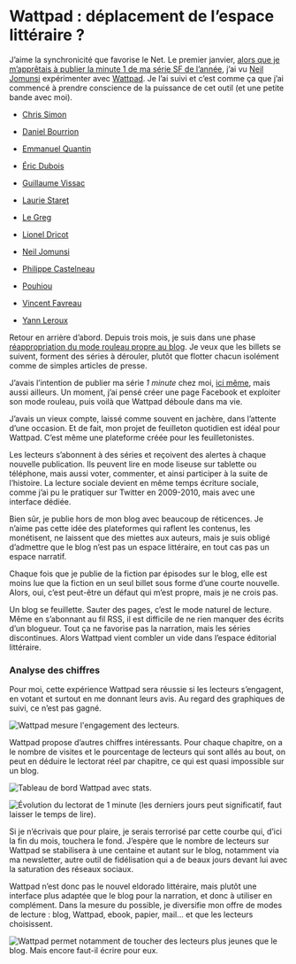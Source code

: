 # Wattpad : déplacement de l’espace littéraire ?

J’aime la synchronicité que favorise le Net. Le premier janvier, [alors que je m’apprêtais à publier la minute 1 de ma série SF de l’année](https://tcrouzet.com/2015/01/01/versailles-france-2145/), j’ai vu [Neil Jomunsi](http://page42.org/) expérimenter avec [Wattpad](http://www.wattpad.com/story/29694130-1-minute). Je l’ai suivi et c’est comme ça que j’ai commencé à prendre conscience de la puissance de cet outil (et une petite bande avec moi).<span id="more-38962"></span>

- [Chris Simon](http://www.wattpad.com/user/ChrisSimon4)

- [Daniel Bourrion](http://www.wattpad.com/user/dbourrion)

- [Emmanuel Quantin](https://www.wattpad.com/user/manuquentin)

- [Éric Dubois](http://www.wattpad.com/user/EricDubois7)

- [Guillaume Vissac](http://www.wattpad.com/user/gvissac)

- [Laurie Staret](https://www.wattpad.com/user/LaurieStaret)

- [Le Greg](http://www.wattpad.com/user/LeGreg)

- [Lionel Dricot](https://www.wattpad.com/user/zeploum)

- [Neil Jomunsi](http://www.wattpad.com/user/neiljomunsi)

- [Philippe Castelneau](http://www.wattpad.com/user/PhilippeCastelneau)

- [Pouhiou](https://www.wattpad.com/user/Pouhiou)

- [Vincent Favreau](http://www.wattpad.com/user/vincentfavreau)

- [Yann Leroux](http://www.wattpad.com/user/YannLeroux)

Retour en arrière d’abord. Depuis trois mois, je suis dans une phase [réappropriation du mode rouleau propre au blog](https://tcrouzet.com/2014/12/01/les-reseaux-sociaux-ont-confisque-la-metaphore-du-blog/). Je veux que les billets se suivent, forment des séries à dérouler, plutôt que flotter chacun isolément comme de simples articles de presse.

J’avais l’intention de publier ma série *1 minute* chez moi, [ici même](https://tcrouzet.com/2015/01/01/versailles-france-2145/), mais aussi ailleurs. Un moment, j’ai pensé créer une page Facebook et exploiter son mode rouleau, puis voilà que Wattpad déboule dans ma vie.

J’avais un vieux compte, laissé comme souvent en jachère, dans l’attente d’une occasion. Et de fait, mon projet de feuilleton quotidien est idéal pour Wattpad. C’est même une plateforme créée pour les feuilletonistes.

Les lecteurs s’abonnent à des séries et reçoivent des alertes à chaque nouvelle publication. Ils peuvent lire en mode liseuse sur tablette ou téléphone, mais aussi voter, commenter, et ainsi participer à la suite de l’histoire. La lecture sociale devient en même temps écriture sociale, comme j’ai pu le pratiquer sur Twitter en 2009-2010, mais avec une interface dédiée.

Bien sûr, je publie hors de mon blog avec beaucoup de réticences. Je n’aime pas cette idée des plateformes qui raflent les contenus, les monétisent, ne laissent que des miettes aux auteurs, mais je suis obligé d’admettre que le blog n’est pas un espace littéraire, en tout cas pas un espace narratif.

Chaque fois que je publie de la fiction par épisodes sur le blog, elle est moins lue que la fiction en un seul billet sous forme d’une courte nouvelle. Alors, oui, c’est peut-être un défaut qui m’est propre, mais je ne crois pas.

Un blog se feuillette. Sauter des pages, c’est le mode naturel de lecture. Même en s’abonnant au fil RSS, il est difficile de ne rien manquer des écrits d’un blogueur. Tout ça ne favorise pas la narration, mais les séries discontinues. Alors Wattpad vient combler un vide dans l’espace éditorial littéraire.

### Analyse des chiffres

Pour moi, cette expérience Wattpad sera réussie si les lecteurs s’engagent, en votant et surtout en me donnant leurs avis. Au regard des graphiques de suivi, ce n’est pas gagné.

![Wattpad mesure l'engagement des lecteurs.](https://tcrouzet.com/images_tc/2015/01/wattpad1.png)

Wattpad propose d’autres chiffres intéressants. Pour chaque chapitre, on a le nombre de visites et le pourcentage de lecteurs qui sont allés au bout, on peut en déduire le lectorat réel par chapitre, ce qui est quasi impossible sur un blog.

![Tableau de bord Wattpad avec stats.](https://tcrouzet.com/images_tc/2015/01/wattpad5.jpg)

![Évolution du lectorat de 1 minute (les derniers jours peut significatif, faut laisser le temps de lire).](https://tcrouzet.com/images_tc/2015/01/wattpad3.png)

Si je n’écrivais que pour plaire, je serais terrorisé par cette courbe qui, d’ici la fin du mois, touchera le fond. J’espère que le nombre de lecteurs sur Wattpad se stabilisera à une centaine et autant sur le blog, notamment via ma newsletter, autre outil de fidélisation qui a de beaux jours devant lui avec la saturation des réseaux sociaux.

Wattpad n’est donc pas le nouvel eldorado littéraire, mais plutôt une interface plus adaptée que le blog pour la narration, et donc à utiliser en complément. Dans la mesure du possible, je diversifie mon offre de modes de lecture : blog, Wattpad, ebook, papier, mail… et que les lecteurs choisissent.

![Wattpad permet notamment de toucher des lecteurs plus jeunes que le blog. Mais encore faut-il écrire pour eux.](https://tcrouzet.com/images_tc/2015/01/wattpad4.png)